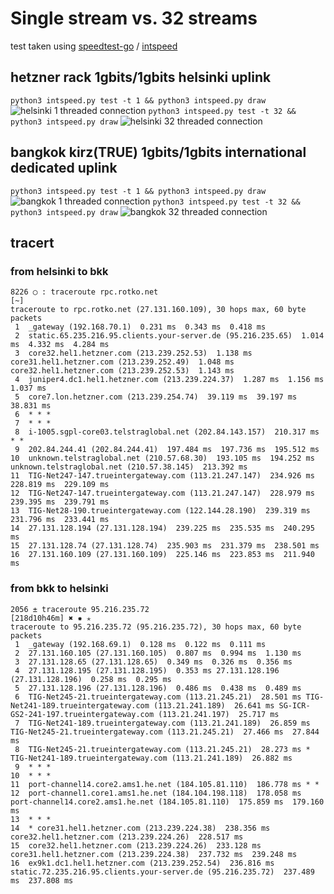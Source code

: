 # Single stream vs. 32 streams

test taken using [speedtest-go](https://github.com/showwin/speedtest-go) / [intspeed](https://github.com/rotkonetworks/intspeed)

## hetzner rack 1gbits/1gbits helsinki uplink
```python3 intspeed.py test -t 1 && python3 intspeed.py draw```
![helsinki 1 threaded connection](speedtest-hetzner-rack-1thread.png)
```python3 intspeed.py test -t 32 && python3 intspeed.py draw```
![helsinki 32 threaded connection](speedtest-hetzner-rack-32thread.png)

## bangkok kirz(TRUE) 1gbits/1gbits international dedicated uplink
```python3 intspeed.py test -t 1 && python3 intspeed.py draw```
![bangkok 1 threaded connection](speedtest-bkk-1thread.png)
```python3 intspeed.py test -t 32 && python3 intspeed.py draw```
![bangkok 32 threaded connection](speedtest-bkk-32thread.png)

## tracert

### from helsinki to bkk
```
8226 ◯ : traceroute rpc.rotko.net                                                                                                    [~]
traceroute to rpc.rotko.net (27.131.160.109), 30 hops max, 60 byte packets
 1  _gateway (192.168.70.1)  0.231 ms  0.343 ms  0.418 ms
 2  static.65.235.216.95.clients.your-server.de (95.216.235.65)  1.014 ms  4.332 ms  4.284 ms
 3  core32.hel1.hetzner.com (213.239.252.53)  1.138 ms core31.hel1.hetzner.com (213.239.252.49)  1.048 ms core32.hel1.hetzner.com (213.239.252.53)  1.143 ms
 4  juniper4.dc1.hel1.hetzner.com (213.239.224.37)  1.287 ms  1.156 ms  1.037 ms
 5  core7.lon.hetzner.com (213.239.254.74)  39.119 ms  39.197 ms  38.831 ms
 6  * * *
 7  * * *
 8  i-1005.sgpl-core03.telstraglobal.net (202.84.143.157)  210.317 ms * *
 9  202.84.244.41 (202.84.244.41)  197.484 ms  197.736 ms  195.512 ms
10  unknown.telstraglobal.net (210.57.68.30)  193.105 ms  194.252 ms unknown.telstraglobal.net (210.57.38.145)  213.392 ms
11  TIG-Net247-147.trueintergateway.com (113.21.247.147)  234.926 ms  228.819 ms  229.109 ms
12  TIG-Net247-147.trueintergateway.com (113.21.247.147)  228.979 ms  239.395 ms  239.791 ms
13  TIG-Net28-190.trueintergateway.com (122.144.28.190)  239.319 ms  231.796 ms  233.441 ms
14  27.131.128.194 (27.131.128.194)  239.225 ms  235.535 ms  240.295 ms
15  27.131.128.74 (27.131.128.74)  235.903 ms  231.379 ms  238.501 ms
16  27.131.160.109 (27.131.160.109)  225.146 ms  223.853 ms  211.940 ms
```

### from bkk to helsinki
```
2056 ± traceroute 95.216.235.72                                                                                       [218d10h46m] ✖ ✹ ✭
traceroute to 95.216.235.72 (95.216.235.72), 30 hops max, 60 byte packets
 1  _gateway (192.168.69.1)  0.128 ms  0.122 ms  0.111 ms
 2  27.131.160.105 (27.131.160.105)  0.807 ms  0.994 ms  1.130 ms
 3  27.131.128.65 (27.131.128.65)  0.349 ms  0.326 ms  0.356 ms
 4  27.131.128.195 (27.131.128.195)  0.353 ms 27.131.128.196 (27.131.128.196)  0.258 ms  0.295 ms
 5  27.131.128.196 (27.131.128.196)  0.486 ms  0.438 ms  0.489 ms
 6  TIG-Net245-21.trueintergateway.com (113.21.245.21)  28.501 ms TIG-Net241-189.trueintergateway.com (113.21.241.189)  26.641 ms SG-ICR-GS2-241-197.trueintergateway.com (113.21.241.197)  25.717 ms
 7  TIG-Net241-189.trueintergateway.com (113.21.241.189)  26.859 ms TIG-Net245-21.trueintergateway.com (113.21.245.21)  27.466 ms  27.844 ms
 8  TIG-Net245-21.trueintergateway.com (113.21.245.21)  28.273 ms * TIG-Net241-189.trueintergateway.com (113.21.241.189)  26.882 ms
 9  * * *
10  * * *
11  port-channel14.core2.ams1.he.net (184.105.81.110)  186.778 ms * *
12  port-channel1.core1.ams1.he.net (184.104.198.118)  178.058 ms port-channel14.core2.ams1.he.net (184.105.81.110)  175.859 ms  179.160 ms
13  * * *
14  * core31.hel1.hetzner.com (213.239.224.38)  238.356 ms core32.hel1.hetzner.com (213.239.224.26)  228.517 ms
15  core32.hel1.hetzner.com (213.239.224.26)  233.128 ms core31.hel1.hetzner.com (213.239.224.38)  237.732 ms  239.248 ms
16  ex9k1.dc1.hel1.hetzner.com (213.239.252.54)  236.816 ms static.72.235.216.95.clients.your-server.de (95.216.235.72)  237.489 ms  237.808 ms
```
